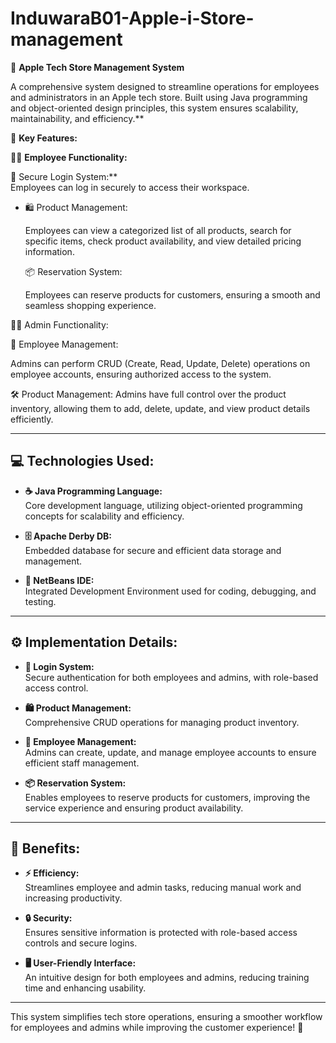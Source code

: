 # InduwaraB01-Apple-i-Store-management

📱 **Apple Tech Store Management System**

A comprehensive system designed to streamline operations for employees and administrators in an Apple tech store. Built using Java programming and object-oriented design principles, this system ensures scalability, maintainability, and efficiency.**



🔑 **Key Features:**

👩‍💻 **Employee Functionality:**

🔐 Secure Login System:**  
  Employees can log in securely to access their workspace.

- 🛍️ Product Management:
  
  Employees can view a categorized list of all products, search for specific items, check product availability, and view detailed pricing information.

  📦 Reservation System:
  
  Employees can reserve products for customers, ensuring a smooth and seamless shopping experience.



👨‍💼 Admin Functionality:

👥 Employee Management:

  Admins can perform CRUD (Create, Read, Update, Delete) operations on employee accounts, ensuring authorized access to the system.

🛠️ Product Management:
  Admins have full control over the product inventory, allowing them to add, delete, update, and view product details efficiently.

---

## 💻 **Technologies Used:**

- **☕ Java Programming Language:**  
  Core development language, utilizing object-oriented programming concepts for scalability and efficiency.

- **🗄️ Apache Derby DB:**  
  Embedded database for secure and efficient data storage and management.

- **🔧 NetBeans IDE:**  
  Integrated Development Environment used for coding, debugging, and testing.

---

## ⚙️ **Implementation Details:**

- **🔑 Login System:**  
  Secure authentication for both employees and admins, with role-based access control.

- **🛍️ Product Management:**  
  Comprehensive CRUD operations for managing product inventory.

- **👥 Employee Management:**  
  Admins can create, update, and manage employee accounts to ensure efficient staff management.

- **📦 Reservation System:**  
  Enables employees to reserve products for customers, improving the service experience and ensuring product availability.

---

## 🎯 **Benefits:**

- **⚡ Efficiency:**  
  Streamlines employee and admin tasks, reducing manual work and increasing productivity.

- **🔒 Security:**  
  Ensures sensitive information is protected with role-based access controls and secure logins.

- **🖥️ User-Friendly Interface:**  
  An intuitive design for both employees and admins, reducing training time and enhancing usability.

---

This system simplifies tech store operations, ensuring a smoother workflow for employees and admins while improving the customer experience! 🚀
